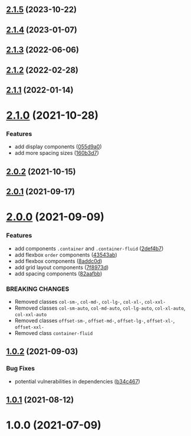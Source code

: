 ## [2.1.5](https://github.com/valmisson/gridi/compare/v2.1.4...v2.1.5) (2023-10-22)



## [2.1.4](https://github.com/valmisson/gridi/compare/v2.1.3...v2.1.4) (2023-01-07)



## [2.1.3](https://github.com/valmisson/gridi/compare/v2.1.2...v2.1.3) (2022-06-06)



## [2.1.2](https://github.com/valmisson/gridi/compare/v2.1.1...v2.1.2) (2022-02-28)



## [2.1.1](https://github.com/valmisson/gridi/compare/v2.1.0...v2.1.1) (2022-01-14)



# [2.1.0](https://github.com/valmisson/gridi/compare/v2.0.2...v2.1.0) (2021-10-28)


### Features

* add display components ([055d9a0](https://github.com/valmisson/gridi/commit/055d9a08f5a7c5c355801adbb6bb54c2fd6ceb32))
* add more spacing sizes ([160b3d7](https://github.com/valmisson/gridi/commit/160b3d719cec4bf9d598784ad8cbda483c94db2f))



## [2.0.2](https://github.com/valmisson/gridi/compare/v2.0.1...v2.0.2) (2021-10-15)



## [2.0.1](https://github.com/valmisson/gridi/compare/v2.0.0...v2.0.1) (2021-09-17)


# [2.0.0](https://github.com/valmisson/gridi/compare/v1.0.0...v2.0.0) (2021-09-09)


### Features

* add components `.container` and `.container-fluid` ([2def4b7](https://github.com/valmisson/gridi/commit/2def4b7eca81e9965f835160e9d02b7a455a9aaf))
* add flexbox `order` components ([43543ab](https://github.com/valmisson/gridi/commit/43543abb0c51534eef1209587f7ab053af16317c))
* add flexbox components ([8addc0d](https://github.com/valmisson/gridi/commit/8addc0d8ef5f54000b037eb390863e536b358eb4))
* add grid layout components ([7f8973d](https://github.com/valmisson/gridi/commit/7f8973d89304656c236b42248b2324c9cd3ba735))
* add spacing components ([82aafbb](https://github.com/valmisson/gridi/commit/82aafbbfca4dbdbfcf0b7069a6c05d2ceb37138c))

### BREAKING CHANGES

* Removed classes `col-sm-`, `col-md-`, `col-lg-`, `col-xl-`, `col-xxl-`
* Removed classes `col-sm-auto`, `col-md-auto`, `col-lg-auto`, `col-xl-auto`, `col-xxl-auto`
* Removed classes `offset-sm-`, `offset-md-`, `offset-lg-`, `offset-xl-`, `offset-xxl-`
* Removed class `container-fluid`


## [1.0.2](https://github.com/valmisson/gridi/compare/v1.0.1...v1.0.2) (2021-09-03)


### Bug Fixes

* potential vulnerabilities in dependencies ([b34c467](https://github.com/valmisson/gridi/commit/b34c46797628630d5d7df78905beb936e0b2d7de))



## [1.0.1](https://github.com/valmisson/gridi/compare/v1.0.0...v1.0.1) (2021-08-12)



# 1.0.0 (2021-07-09)



